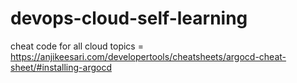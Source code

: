 # devops-cloud-self-learning

cheat code for all cloud topics 
= https://anjikeesari.com/developertools/cheatsheets/argocd-cheat-sheet/#installing-argocd
